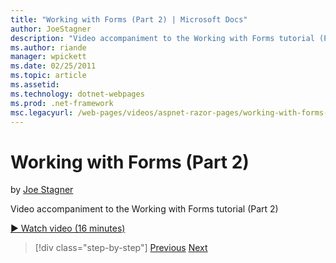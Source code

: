 ```yaml
---
title: "Working with Forms (Part 2) | Microsoft Docs"
author: JoeStagner
description: "Video accompaniment to the Working with Forms tutorial (Part 2)"
ms.author: riande
manager: wpickett
ms.date: 02/25/2011
ms.topic: article
ms.assetid: 
ms.technology: dotnet-webpages
ms.prod: .net-framework
msc.legacyurl: /web-pages/videos/aspnet-razor-pages/working-with-forms-part-2
---
```

Working with Forms (Part 2)
====================
by [Joe Stagner](https://github.com/JoeStagner)

Video accompaniment to the Working with Forms tutorial (Part 2)

[&#9654; Watch video (16 minutes)](https://channel9.msdn.com/Blogs/ASP-NET-Site-Videos/working-with-forms-part-2)

>[!div class="step-by-step"]
[Previous](working-with-forms-part-1.md)
[Next](working-with-data-part-1.md)